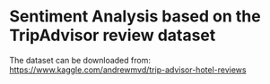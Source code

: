 # Sentiment Analysis based on the TripAdvisor review dataset

The dataset can be downloaded from: https://www.kaggle.com/andrewmvd/trip-advisor-hotel-reviews

